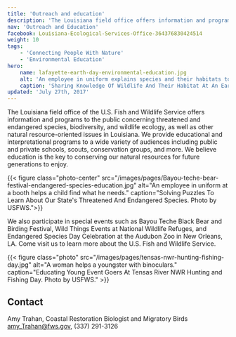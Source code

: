 ```yaml
---
title: 'Outreach and education'
description: 'The Louisiana field office offers information and programs to the public concerning threatened and endangered species, biodiversity, and wildlife ecology, as well as other natural resource-oriented issues in Louisiana. We provide educational and interpretational programs to a wide variety of audiences including public and private schools, scouts, conservation groups, and more.'
nav: 'Outreach and Education'
facebook: Louisiana-Ecological-Services-Office-364376830424514
weight: 10
tags:
    - 'Connecting People With Nature'
    - 'Environmental Education'
hero:
    name: lafayette-earth-day-environmental-education.jpg
    alt: 'An employee in uniform explains species and their habitats to a group of students.'
    caption: 'Sharing Knowledge Of Wildlife And Their Habitat At An Earth Day School Event. Photo by USFWS.'
updated: 'July 27th, 2017'
---
```


The Louisiana field office of the U.S. Fish and Wildlife Service offers  information and programs to the public concerning threatened and endangered species, biodiversity, and wildlife ecology, as well as other natural resource-oriented issues in Louisiana. We provide  educational and interpretational programs to a wide variety of audiences including public and private schools, scouts, conservation groups, and more. We believe education is the key to conserving our natural resources for future generations to enjoy.

{{< figure class="photo-center" src="/images/pages/Bayou-teche-bear-festival-endangered-species-education.jpg" alt="An employee in uniform at a booth helps a child find what he needs." caption="Solving Puzzles To Learn About Our State's Threatened And Endangered Species. Photo by USFWS.">}}

We also participate in special events such as Bayou Teche Black Bear and Birding Festival, Wild Things Events at National Wildlife Refuges, and Endangered Species Day Celebration at the Audubon Zoo in New Orleans, LA. Come visit us to learn more about the U.S. Fish and Wildlife Service.

{{< figure class="photo" src="/images/pages/tensas-nwr-hunting-fishing-day.jpg" alt="A woman helps a youngster with binoculars." caption="Educating Young Event Goers At Tensas River NWR Hunting and Fishing Day. Photo by USFWS." >}}

## Contact
Amy Trahan, Coastal Restoration Biologist and Migratory Birds  
[amy_Trahan@fws.gov](mailto:amy_trahan@fws.gov), (337) 291-3126
